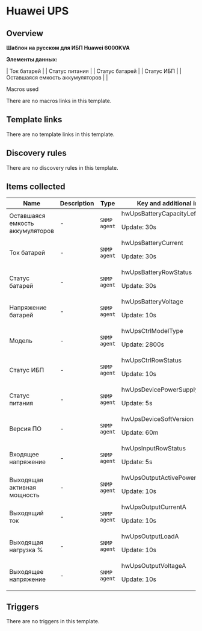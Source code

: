 # Huawei UPS

## Overview

**Шаблон на русском для ИБП Huawei 6000KVA**


**Элементы данных:**




 | Ток батарей |
| Статус питания |
| Статус батарей |
| Статус ИБП |
| Оставшаяся емкость аккумуляторов |
|
<td style="height: 15.0pt; border-top-style: initial; border-right-style: initial; border-left-style: initial; border-top-color: initial; border-right-color: initial; border-left-color: initial; border-image: initial; font-style: inherit; font-variant: inherit; fo

## Macros used

There are no macros links in this template.

## Template links

There are no template links in this template.

## Discovery rules

There are no discovery rules in this template.

## Items collected

|Name|Description|Type|Key and additional info|
|----|-----------|----|----|
|Оставшаяся емкость аккумуляторов|<p>-</p>|`SNMP agent`|hwUpsBatteryCapacityLeft<p>Update: 30s</p>|
|Ток батарей|<p>-</p>|`SNMP agent`|hwUpsBatteryCurrent<p>Update: 30s</p>|
|Статус батарей|<p>-</p>|`SNMP agent`|hwUpsBatteryRowStatus<p>Update: 30s</p>|
|Напряжение батарей|<p>-</p>|`SNMP agent`|hwUpsBatteryVoltage<p>Update: 10s</p>|
|Модель|<p>-</p>|`SNMP agent`|hwUpsCtrlModelType<p>Update: 2800s</p>|
|Статус ИБП|<p>-</p>|`SNMP agent`|hwUpsCtrlRowStatus<p>Update: 10s</p>|
|Статус питания|<p>-</p>|`SNMP agent`|hwUpsDevicePowerSupplyMethod<p>Update: 5s</p>|
|Версия ПО|<p>-</p>|`SNMP agent`|hwUpsDeviceSoftVersion<p>Update: 60m</p>|
|Входящее напряжение|<p>-</p>|`SNMP agent`|hwUpsInputRowStatus<p>Update: 5s</p>|
|Выходящая активная мощность|<p>-</p>|`SNMP agent`|hwUpsOutputActivePowerA<p>Update: 10s</p>|
|Выходящий ток|<p>-</p>|`SNMP agent`|hwUpsOutputCurrentA<p>Update: 10s</p>|
|Выходящая нагрузка %|<p>-</p>|`SNMP agent`|hwUpsOutputLoadA<p>Update: 10s</p>|
|Выходящее напряжение|<p>-</p>|`SNMP agent`|hwUpsOutputVoltageA<p>Update: 10s</p>|
## Triggers

There are no triggers in this template.

